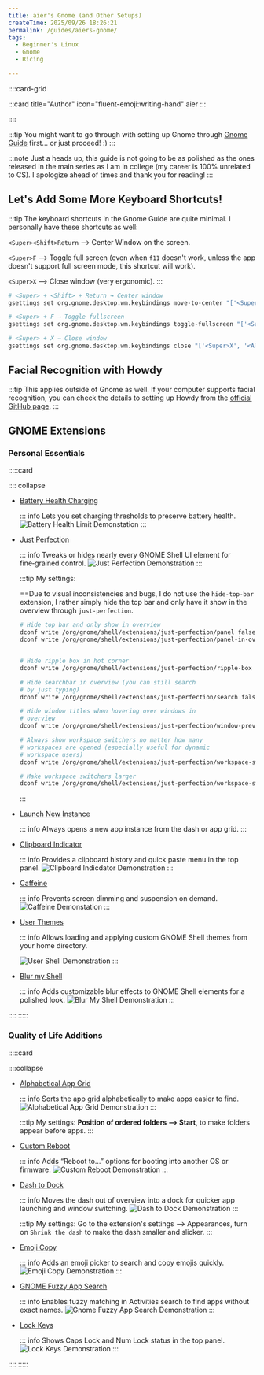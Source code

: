```yaml
---
title: aier's Gnome (and Other Setups)
createTime: 2025/09/26 18:26:21
permalink: /guides/aiers-gnome/
tags: 
  - Beginner's Linux
  - Gnome
  - Ricing

---
```


::::card-grid

:::card title="Author" icon="fluent-emoji:writing-hand"
aier
:::

<!-- :::card title="Co-author(s)" icon="fluent-emoji:two-hearts"
::: -->

::::

:::tip You might want to go through with setting up Gnome through [Gnome Guide](../notes/linux-guides/gnome.md) first...
or just proceed! :\)
:::

:::note Just a heads up, this guide is not going to be as polished as the ones released in the main series as I am in college (my career is 100% unrelated to CS). I apologize ahead of times and thank you for reading! 
:::

## Let's Add Some More Keyboard Shortcuts! 

:::tip The keyboard shortcuts in the Gnome Guide are quite minimal. I personally have these shortcuts as well: 

`<Super><Shift>Return` --> Center Window on the screen. 

`<Super>F` --> Toggle full screen (even when `f11` doesn't work, unless the app doesn't support full screen mode, this shortcut will work). 

`<Super>X` --> Close window (very ergonomic). 
:::

```bash
# <Super> + <Shift> + Return → Center window
gsettings set org.gnome.desktop.wm.keybindings move-to-center "['<Super><Shift>Return']"

# <Super> + F → Toggle fullscreen
gsettings set org.gnome.desktop.wm.keybindings toggle-fullscreen "['<Super>F']"

# <Super> + X → Close window
gsettings set org.gnome.desktop.wm.keybindings close "['<Super>X', '<Alt>F4']"
```


## Facial Recognition with Howdy 

:::tip This applies outside of Gnome as well. If your computer supports facial recognition, you can check the details to setting up Howdy from the [official GitHub page](https://github.com/boltgolt/howdy?tab=readme-ov-file). 
:::

## GNOME Extensions

### Personal Essentials
:::::card

:::: collapse 

- [Battery Health Charging](https://extensions.gnome.org/extension/5724/battery-health-charging/)

  ::: info Lets you set charging thresholds to preserve battery health.
  ![Battery Health Limit Demonstation](./assets/battery-health-limit-demonstration.png)
  :::

- [Just Perfection](https://extensions.gnome.org/extension/3843/just-perfection/)  

  ::: info Tweaks or hides nearly every GNOME Shell UI element for fine‑grained control.
  ![Just Perfection Demonstration](./assets/blur-my-shell-demonstration.png)
  :::

  :::tip My settings: 

  ==Due to visual inconsistencies and bugs, I do not use the `hide-top-bar` extension, I rather simply hide the top bar and only have it show in the overview through `just-perfection`. 
  
  ```bash
  # Hide top bar and only show in overview
  dconf write /org/gnome/shell/extensions/just-perfection/panel false
  dconf write /org/gnome/shell/extensions/just-perfection/panel-in-overview true

  
  # Hide ripple box in hot corner
  dconf write /org/gnome/shell/extensions/just-perfection/ripple-box false
  
  # Hide searchbar in overview (you can still search 
  # by just typing)
  dconf write /org/gnome/shell/extensions/just-perfection/search false
  
  # Hide window titles when hovering over windows in 
  # overview
  dconf write /org/gnome/shell/extensions/just-perfection/window-preview-caption false
  
  # Always show workspace switchers no matter how many 
  # workspaces are opened (especially useful for dynamic 
  # workspace users)
  dconf write /org/gnome/shell/extensions/just-perfection/workspace-switcher-should-show true
  
  # Make workspace switchers larger
  dconf write /org/gnome/shell/extensions/just-perfection/workspace-switcher-size 13
  ```
  :::

- [Launch New Instance](https://extensions.gnome.org/extension/600/launch-new-instance/)  

  ::: info
  Always opens a new app instance from the dash or app grid.
  :::

- [Clipboard Indicator](https://extensions.gnome.org/extension/779/clipboard-indicator/)  

  ::: info Provides a clipboard history and quick paste menu in the top panel.
  ![Clipboard Indicdator Demonstration](./assets/clipboard-indicator-demonstation.png)
  :::
  
- [Caffeine](https://extensions.gnome.org/extension/517/caffeine/)  

  ::: info Prevents screen dimming and suspension on demand.
  ![Caffeine Demonstation](./assets/caffeine-demonstation.png)
  :::

- [User Themes](https://extensions.gnome.org/extension/19/user-themes/)  

  ::: info Allows loading and applying custom GNOME Shell themes from your home directory.

  ![User Shell Demonstration](./assets/user-shell-demonstration.png)
  :::

- [Blur my Shell](https://extensions.gnome.org/extension/3193/blur-my-shell/)  

  ::: info Adds customizable blur effects to GNOME Shell elements for a polished look.
  ![Blur My Shell Demonstration](./assets/blur-my-shell-demonstration.png)
  :::

::::
:::::

### Quality of Life Additions
:::::card

::::collapse

- [Alphabetical App Grid](https://extensions.gnome.org/extension/4269/alphabetical-app-grid/)  

  ::: info Sorts the app grid alphabetically to make apps easier to find.
  ![Alphabetical App Grid Demonstration](./assets/alphabetical-app-grid-demonstration.png)
  :::

  :::tip My settings:
  **Position of ordered folders --> Start**, to make folders appear before apps. 
  :::


- [Custom Reboot](https://extensions.gnome.org/extension/5542/custom-reboot/)  

  ::: info Adds “Reboot to…” options for booting into another OS or firmware.
  ![Custom Reboot Demonstration](./assets/custom-reboot-demonstration.png)
  :::

- [Dash to Dock](https://extensions.gnome.org/extension/307/dash-to-dock/)  

  ::: info Moves the dash out of overview into a dock for quicker app launching and window switching.
  ![Dash to Dock Demonstration](./assets/dash-to-dock-demonstration.png)
  :::

  :::tip My settings: 
  Go to the extension's settings --> Appearances, turn on `Shrink the dash` to make the dash smaller and slicker. 
  :::


- [Emoji Copy](https://extensions.gnome.org/extension/6242/emoji-copy/)  

  ::: info Adds an emoji picker to search and copy emojis quickly.
  ![Emoji Copy Demonstration](./assets/emoji-copy-demonstration.png)
  :::

- [GNOME Fuzzy App Search](https://extensions.gnome.org/extension/3956/gnome-fuzzy-app-search/)  

  ::: info Enables fuzzy matching in Activities search to find apps without exact names.
  ![Gnome Fuzzy App Search Demonstration](./assets/gnome-fuzzy-app-search-demonstration.png)
  :::

- [Lock Keys](https://extensions.gnome.org/extension/36/lock-keys/)  

  ::: info Shows Caps Lock and Num Lock status in the top panel.
  ![Lock Keys Demonstration](./assets/lock-keys-demonstration.png)
  :::

::::
:::::